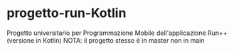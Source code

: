 # progetto-run-Kotlin
Progetto universitario per Programmazione Mobile dell'applicazione Run++ (versione in Kotlin)
NOTA: il progetto stesso è in master non in main
